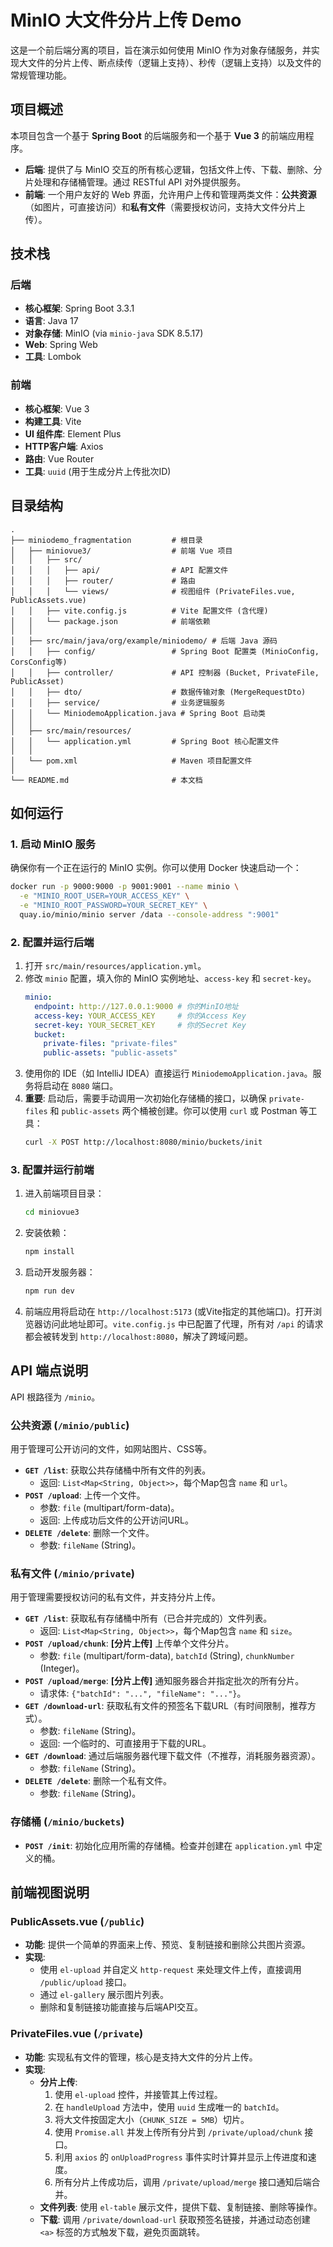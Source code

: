# MinIO 大文件分片上传 Demo

这是一个前后端分离的项目，旨在演示如何使用 MinIO 作为对象存储服务，并实现大文件的分片上传、断点续传（逻辑上支持）、秒传（逻辑上支持）以及文件的常规管理功能。

## 项目概述

本项目包含一个基于 **Spring Boot** 的后端服务和一个基于 **Vue 3** 的前端应用程序。

- **后端**: 提供了与 MinIO 交互的所有核心逻辑，包括文件上传、下载、删除、分片处理和存储桶管理。通过 RESTful API 对外提供服务。
- **前端**: 一个用户友好的 Web 界面，允许用户上传和管理两类文件：**公共资源**（如图片，可直接访问）和**私有文件**（需要授权访问，支持大文件分片上传）。

## 技术栈

### 后端

- **核心框架**: Spring Boot 3.3.1
- **语言**: Java 17
- **对象存储**: MinIO (via `minio-java` SDK 8.5.17)
- **Web**: Spring Web
- **工具**: Lombok

### 前端

- **核心框架**: Vue 3
- **构建工具**: Vite
- **UI 组件库**: Element Plus
- **HTTP客户端**: Axios
- **路由**: Vue Router
- **工具**: `uuid` (用于生成分片上传批次ID)

## 目录结构

```
.
├── miniodemo_fragmentation         # 根目录
│   ├── miniovue3/                  # 前端 Vue 项目
│   │   ├── src/
│   │   │   ├── api/                # API 配置文件
│   │   │   ├── router/             # 路由
│   │   │   └── views/              # 视图组件 (PrivateFiles.vue, PublicAssets.vue)
│   │   ├── vite.config.js          # Vite 配置文件 (含代理)
│   │   └── package.json            # 前端依赖
│   │
│   ├── src/main/java/org/example/miniodemo/ # 后端 Java 源码
│   │   ├── config/                 # Spring Boot 配置类 (MinioConfig, CorsConfig等)
│   │   ├── controller/             # API 控制器 (Bucket, PrivateFile, PublicAsset)
│   │   ├── dto/                    # 数据传输对象 (MergeRequestDto)
│   │   ├── service/                # 业务逻辑服务
│   │   └── MiniodemoApplication.java # Spring Boot 启动类
│   │
│   ├── src/main/resources/
│   │   └── application.yml         # Spring Boot 核心配置文件
│   │
│   └── pom.xml                     # Maven 项目配置文件
│
└── README.md                       # 本文档
```

## 如何运行

### 1. 启动 MinIO 服务

确保你有一个正在运行的 MinIO 实例。你可以使用 Docker 快速启动一个：

```bash
docker run -p 9000:9000 -p 9001:9001 --name minio \
  -e "MINIO_ROOT_USER=YOUR_ACCESS_KEY" \
  -e "MINIO_ROOT_PASSWORD=YOUR_SECRET_KEY" \
  quay.io/minio/minio server /data --console-address ":9001"
```

### 2. 配置并运行后端

1.  打开 `src/main/resources/application.yml`。
2.  修改 `minio` 配置，填入你的 MinIO 实例地址、`access-key` 和 `secret-key`。
    ```yaml
    minio:
      endpoint: http://127.0.0.1:9000 # 你的MinIO地址
      access-key: YOUR_ACCESS_KEY     # 你的Access Key
      secret-key: YOUR_SECRET_KEY     # 你的Secret Key
      bucket:
        private-files: "private-files"
        public-assets: "public-assets"
    ```
3.  使用你的 IDE（如 IntelliJ IDEA）直接运行 `MiniodemoApplication.java`。服务将启动在 `8080` 端口。
4.  **重要**: 启动后，需要手动调用一次初始化存储桶的接口，以确保 `private-files` 和 `public-assets` 两个桶被创建。你可以使用 `curl` 或 Postman 等工具：
    ```bash
    curl -X POST http://localhost:8080/minio/buckets/init
    ```

### 3. 配置并运行前端

1.  进入前端项目目录：
    ```bash
    cd miniovue3
    ```
2.  安装依赖：
    ```bash
    npm install
    ```
3.  启动开发服务器：
    ```bash
    npm run dev
    ```
4.  前端应用将启动在 `http://localhost:5173` (或Vite指定的其他端口)。打开浏览器访问此地址即可。`vite.config.js` 中已配置了代理，所有对 `/api` 的请求都会被转发到 `http://localhost:8080`，解决了跨域问题。

## API 端点说明

API 根路径为 `/minio`。

### 公共资源 (`/minio/public`)

用于管理可公开访问的文件，如网站图片、CSS等。

-   **`GET /list`**: 获取公共存储桶中所有文件的列表。
    -   返回: `List<Map<String, Object>>`，每个Map包含 `name` 和 `url`。
-   **`POST /upload`**: 上传一个文件。
    -   参数: `file` (multipart/form-data)。
    -   返回: 上传成功后文件的公开访问URL。
-   **`DELETE /delete`**: 删除一个文件。
    -   参数: `fileName` (String)。

### 私有文件 (`/minio/private`)

用于管理需要授权访问的私有文件，并支持分片上传。

-   **`GET /list`**: 获取私有存储桶中所有（已合并完成的）文件列表。
    -   返回: `List<Map<String, Object>>`，每个Map包含 `name` 和 `size`。
-   **`POST /upload/chunk`**: **[分片上传]** 上传单个文件分片。
    -   参数: `file` (multipart/form-data), `batchId` (String), `chunkNumber` (Integer)。
-   **`POST /upload/merge`**: **[分片上传]** 通知服务器合并指定批次的所有分片。
    -   请求体: `{"batchId": "...", "fileName": "..."}`。
-   **`GET /download-url`**: 获取私有文件的预签名下载URL（有时间限制，推荐方式）。
    -   参数: `fileName` (String)。
    -   返回: 一个临时的、可直接用于下载的URL。
-   **`GET /download`**: 通过后端服务器代理下载文件（不推荐，消耗服务器资源）。
    -   参数: `fileName` (String)。
-   **`DELETE /delete`**: 删除一个私有文件。
    -   参数: `fileName` (String)。

### 存储桶 (`/minio/buckets`)

-   **`POST /init`**: 初始化应用所需的存储桶。检查并创建在 `application.yml` 中定义的桶。

## 前端视图说明

### PublicAssets.vue (`/public`)

-   **功能**: 提供一个简单的界面来上传、预览、复制链接和删除公共图片资源。
-   **实现**:
    -   使用 `el-upload` 并自定义 `http-request` 来处理文件上传，直接调用 `/public/upload` 接口。
    -   通过 `el-gallery` 展示图片列表。
    -   删除和复制链接功能直接与后端API交互。

### PrivateFiles.vue (`/private`)

-   **功能**: 实现私有文件的管理，核心是支持大文件的分片上传。
-   **实现**:
    -   **分片上传**:
        1.  使用 `el-upload` 控件，并接管其上传过程。
        2.  在 `handleUpload` 方法中，使用 `uuid` 生成唯一的 `batchId`。
        3.  将大文件按固定大小（`CHUNK_SIZE = 5MB`）切片。
        4.  使用 `Promise.all` 并发上传所有分片到 `/private/upload/chunk` 接口。
        5.  利用 `axios` 的 `onUploadProgress` 事件实时计算并显示上传进度和速度。
        6.  所有分片上传成功后，调用 `/private/upload/merge` 接口通知后端合并。
    -   **文件列表**: 使用 `el-table` 展示文件，提供下载、复制链接、删除等操作。
    -   **下载**: 调用 `/private/download-url` 获取预签名链接，并通过动态创建 `<a>` 标签的方式触发下载，避免页面跳转。 